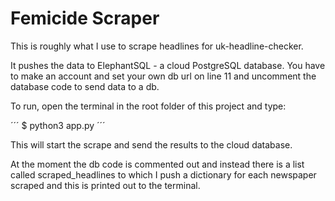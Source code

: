 # Femicide Scraper

This is roughly what I use to scrape headlines for uk-headline-checker. 

It pushes the data to ElephantSQL - a cloud PostgreSQL database. You have to make an account and set your own db url on line 11 and uncomment the database code to send data to a db.

To run, open the terminal in the root folder of this project and type:

´´´
$ python3 app.py 
´´´

This will start the scrape and send the results to the cloud database.

At the moment the db code is commented out and instead there is a list called scraped_headlines to which I push a dictionary for each newspaper scraped and this is printed out to the terminal.

